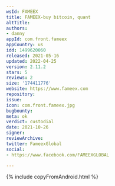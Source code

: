 ```yaml
---
wsId: FAMEEX
title: FAMEEX-buy bitcoin, quant
altTitle: 
authors:
- danny
appId: com.front.fameex
appCountry: us
idd: 1499620060
released: 2021-05-16
updated: 2022-04-25
version: 2.11.2
stars: 5
reviews: 2
size: '174411776'
website: https://www.fameex.com
repository: 
issue: 
icon: com.front.fameex.jpg
bugbounty: 
meta: ok
verdict: custodial
date: 2021-10-26
signer: 
reviewArchive: 
twitter: FameexGlobal
social:
- https://www.facebook.com/FAMEEXGLOBAL

---
```


{% include copyFromAndroid.html %}

